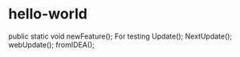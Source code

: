 # hello-world
public static void newFeature();
For testing
Update();
NextUpdate();
webUpdate();
fromIDEA();


